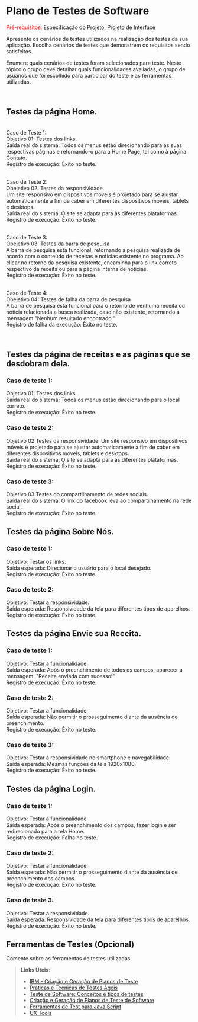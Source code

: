 # Plano de Testes de Software

<span style="color:red">Pré-requisitos: <a href="2-Especificação do Projeto.md"> Especificação do Projeto</a></span>, <a href="3-Projeto de Interface.md"> Projeto de Interface</a>

Apresente os cenários de testes utilizados na realização dos testes da sua aplicação. Escolha cenários de testes que demonstrem os requisitos sendo satisfeitos.

Enumere quais cenários de testes foram selecionados para teste. Neste tópico o grupo deve detalhar quais funcionalidades avaliadas, o grupo de usuários que foi escolhido para participar do teste e as ferramentas utilizadas.

<br>
<h2>Testes da página Home. </h2>
<br> Caso de Teste 1:
<br>Objetivo 01: Testes dos links.
<br>Saída real do sistema: Todos os menus estão direcionando para as suas respectivas páginas e retornando-o para a Home Page, tal como à página Contato.
<br> Registro de execução: Êxito no teste.

<br> Caso de Teste 2:
<br> Obejetivo 02: Testes da responsividade.
<br> Um site responsivo em dispositivos móveis é projetado para se ajustar automaticamente a fim de caber em diferentes dispositivos móveis, tablets e desktops.
<br> Saída real do sistema: O site se adapta para às diferentes plataformas.
<br> Registro de execução: Êxito no teste.


<br> Caso de Teste 3:
<br> Obejetivo 03: Testes da barra de pesquisa
<br> A barra de pesquisa está funcional, retornando a pesquisa realizada de acordo com o conteúdo de receitas e noticias existente no programa. Ao clicar no retorno da pesquisa existente, encaminha para o link correto respectivo da receita ou para a página interna de notícias.
<br> Registro de execução: Êxito no teste.

<br> Caso de Teste 4:
<br> Obejetivo 04: Testes de falha da barra de pesquisa
<br> A barra de pesquisa está funcional para o retorno de nenhuma receita ou notícia relacionada a busca realizada, caso não existente, retornando a mensagem "Nenhum resultado encontrado."
<br> Registro de falha da execução: Êxito no teste.


<br>
<h2>Testes da página de receitas e as páginas que se desdobram dela. </h2>
<h3>Caso de teste 1:</h3>  
Objetivo 01: Testes dos links.
<br> Saída real do sistema: Todos os menus estão direcionando para o local correto.
<br> Registro de execução: Êxito no teste.

<h3>Caso de teste 2:</h3>
Objetivo 02:Testes da responsividade. Um site responsivo em dispositivos móveis é projetado para se ajustar automaticamente a fim de caber em diferentes dispositivos móveis, tablets e desktops.
<br> Saída real do sistema: O site se adapta para às diferentes plataformas.
<br> Registro de execução: Êxito no teste.

<h3>Caso de teste 3:</h3>
Objetivo 03:Testes do compartilhamento de redes sociais.
<br> Saída real do sistema: O link do facebook leva ao compartilhamento na rede social.
<br> Registro de execução: Êxito no teste.

<h2>Testes da página Sobre Nós. </h2>
<h3>Caso de teste 1:</h3>
Objetivo: Testar os links.
<br> Saída esperada: Direcionar o usuário para o local desejado.
<br> Registro de execução: Êxito no teste.

<h3>Caso de teste 2:</h3> 
Objetivo: Testar a responsividade.
<br> Saída esperada: Responsividade da tela para diferentes tipos de aparelhos.
<br> Registro de execução: Êxito no teste.

<h2>Testes da página Envie sua Receita. </h2>
<h3>Caso de teste 1:</h3> 
Objetivo: Testar a funcionalidade.<br>
Saída esperada: Após o preenchimento de todos os campos, aparecer a mensagem: "Receita enviada com sucesso!"
<br> Registro de execução: Êxito no teste.

<h3>Caso de teste 2:</h3> 
Objetivo: Testar a funcionalidade. <br>
Saída esperada: Não permitir o prosseguimento diante da ausência de preenchimento.
<br> Registro de execução: Êxito no teste.

<h3>Caso de teste 3:</h3>
Objetivo: Testar a responsividade no smartphone e navegabilidade.<br>
Saída esperada: Mesmas funções da tela 1920x1080.
<br> Registro de execução: Êxito no teste.

<h2>Testes da página Login. </h2>
<h3>Caso de teste 1:</h3> 
Objetivo: Testar a funcionalidade.
<br> Saída esperada: Após o preenchimento dos campos, fazer login e ser redirecionado para a tela Home.
<br> Registro de execução: Falha no teste.

<h3>Caso de teste 2:</h3>
Objetivo: Testar a funcionalidade.
<br> Saída esperada: Não permitir o prosseguimento diante da ausência de preenchimento dos campos.
<br> Registro de execução: Êxito no teste.

<h3>Caso de teste 3:</h3>
Objetivo: Testar a responsividade.
<br> Saída esperada: Responsividade da tela para diferentes tipos de aparelhos.
<br> Registro de execução: Êxito no teste.


## Ferramentas de Testes (Opcional)

Comente sobre as ferramentas de testes utilizadas.
 
> **Links Úteis**:
> - [IBM - Criação e Geração de Planos de Teste](https://www.ibm.com/developerworks/br/local/rational/criacao_geracao_planos_testes_software/index.html)
> - [Práticas e Técnicas de Testes Ágeis](http://assiste.serpro.gov.br/serproagil/Apresenta/slides.pdf)
> -  [Teste de Software: Conceitos e tipos de testes](https://blog.onedaytesting.com.br/teste-de-software/)
> - [Criação e Geração de Planos de Teste de Software](https://www.ibm.com/developerworks/br/local/rational/criacao_geracao_planos_testes_software/index.html)
> - [Ferramentas de Test para Java Script](https://geekflare.com/javascript-unit-testing/)
> - [UX Tools](https://uxdesign.cc/ux-user-research-and-user-testing-tools-2d339d379dc7)
